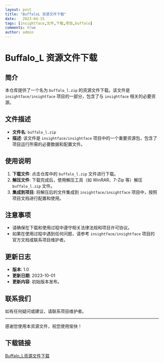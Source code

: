 ```yaml
---
layout: post
title: "BuffaloL 资源文件下载"
date:   2023-04-15
tags: [insightface,文件,下载,项目,buffalo]
comments: true
author: admin
---
```

# Buffalo_L 资源文件下载

## 简介

本仓库提供了一个名为 `buffalo_l.zip` 的资源文件下载。该文件是 `insightface/insightface` 项目的一部分，包含了与 `insightface` 相关的必要资源。

## 文件描述

- **文件名**: `buffalo_l.zip`
- **描述**: 该文件是 `insightface/insightface` 项目中的一个重要资源包，包含了项目运行所需的必要数据和配置文件。

## 使用说明

1. **下载文件**: 点击仓库中的 `buffalo_l.zip` 文件进行下载。
2. **解压文件**: 下载完成后，使用解压工具（如 WinRAR、7-Zip 等）解压 `buffalo_l.zip` 文件。
3. **集成到项目**: 将解压后的文件集成到 `insightface/insightface` 项目中，按照项目文档进行配置和使用。

## 注意事项

- 请确保在下载和使用过程中遵守相关法律法规和项目许可协议。
- 如果在使用过程中遇到任何问题，请参考 `insightface/insightface` 项目的官方文档或联系项目维护者。

## 更新日志

- **版本**: 1.0
- **更新日期**: 2023-10-01
- **更新内容**: 初始版本发布。

## 联系我们

如有任何疑问或建议，请联系项目维护者。

---

感谢您使用本资源文件，祝您使用愉快！

## 下载链接

[Buffalo_L资源文件下载](https://pan.quark.cn/s/a27cdd34d448)